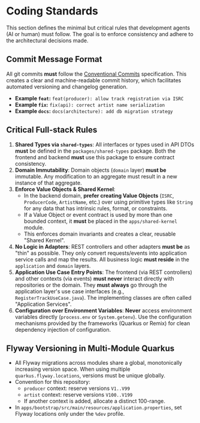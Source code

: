 # Coding Standards

This section defines the minimal but critical rules that development agents (AI or human) must follow. The goal is to enforce consistency and adhere to the architectural decisions made.

## Commit Message Format

All git commits **must** follow the [Conventional Commits](https://www.conventionalcommits.org/en/v1.0.0/) specification. This creates a clear and machine-readable commit history, which facilitates automated versioning and changelog generation.

*   **Example `feat`:** `feat(producer): allow track registration via ISRC`
*   **Example `fix`:** `fix(api): correct artist name serialization`
*   **Example `docs`:** `docs(architecture): add db migration strategy`

## Critical Full-stack Rules

1.  **Shared Types via `shared-types`**: All interfaces or types used in API DTOs **must** be defined in the `packages/shared-types` package. Both the frontend and backend **must** use this package to ensure contract consistency.
2.  **Domain Immutability**: Domain objects (`domain` layer) **must be** immutable. Any modification to an aggregate must result in a new instance of that aggregate.
3.  **Enforce Value Objects & Shared Kernel**:
    *   In the backend domain, **prefer creating Value Objects** (`ISRC`, `ProducerCode`, `ArtistName`, etc.) over using primitive types like `String` for any data that has intrinsic rules, format, or constraints.
    *   If a Value Object or event contract is used by more than one bounded context, it **must** be placed in the `apps/shared-kernel` module.
    *   This enforces domain invariants and creates a clear, reusable "Shared Kernel".
4.  **No Logic in Adapters**: REST controllers and other adapters **must be** as "thin" as possible. They only convert requests/events into application service calls and map the results. All business logic **must reside** in the `application` and `domain` layers.
5.  **Application Use Case Entry Points**: The frontend (via REST controllers) and other contexts (via events) **must never** interact directly with repositories or the domain. They **must always** go through the application layer's use case interfaces (e.g., `RegisterTrackUseCase.java`). The implementing classes are often called "Application Services".
6.  **Configuration over Environment Variables**: **Never** access environment variables directly (`process.env` or `System.getenv`). Use the configuration mechanisms provided by the frameworks (Quarkus or Remix) for clean dependency injection of configuration.

## Flyway Versioning in Multi-Module Quarkus

- All Flyway migrations across modules share a global, monotonically increasing version space. When using multiple `quarkus.flyway.locations`, versions must be unique globally.
- Convention for this repository:
  - `producer` context: reserve versions `V1..V99`
  - `artist` context: reserve versions `V100..V199`
  - If another context is added, allocate a distinct 100-range.
- In `apps/bootstrap/src/main/resources/application.properties`, set Flyway locations only under the `%dev` profile.
